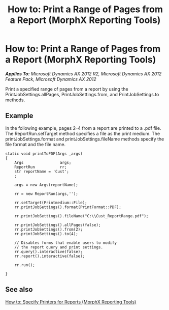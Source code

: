 ﻿---
title: 'How to: Print a Range of Pages from a Report (MorphX Reporting Tools)'
TOCTitle: 'How to: Print a Range of Pages from a Report'
ms:assetid: 66caf3fa-436e-462f-a935-3b9ab0c5bab8
ms:mtpsurl: https://technet.microsoft.com/en-us/library/Aa609374(v=AX.60)
ms:contentKeyID: 35290300
ms.date: 11/07/2012
mtps_version: v=AX.60
---

# How to: Print a Range of Pages from a Report (MorphX Reporting Tools) 


_**Applies To:** Microsoft Dynamics AX 2012 R2, Microsoft Dynamics AX 2012 Feature Pack, Microsoft Dynamics AX 2012_

Print a specified range of pages from a report by using the PrintJobSettings.allPages, PrintJobSettings.from, and PrintJobSettings.to methods.

## Example

In the following example, pages 2–4 from a report are printed to a .pdf file. The ReportRun.setTarget method specifies a file as the print medium. The printJobSettings.format and printJobSettings.fileName methods specify the file format and the file name.

    static void printToPDF(Args _args)
    {
        Args                args;
        ReportRun           rr;
        str reportName = 'Cust';
        ;
    
        args = new Args(reportName);
    
        rr = new ReportRun(args,'');
        
        rr.setTarget(Printmedium::File);
        rr.printJobSettings().format(PrintFormat::PDF);
    
        rr.printJobSettings().fileName("C:\\Cust_ReportRange.pdf");
        
        rr.printJobSettings().allPages(false);
        rr.printJobSettings().from(2);
        rr.printJobSettings().to(4);
    
        // Disables forms that enable users to modify
        // the report query and print settings.
        rr.query().interactive(false);
        rr.report().interactive(false);
    
        rr.run();
    
    }

## See also

[How to: Specify Printers for Reports (MorphX Reporting Tools)](how-to-specify-printers-for-reports-morphx-reporting-tools.md)

